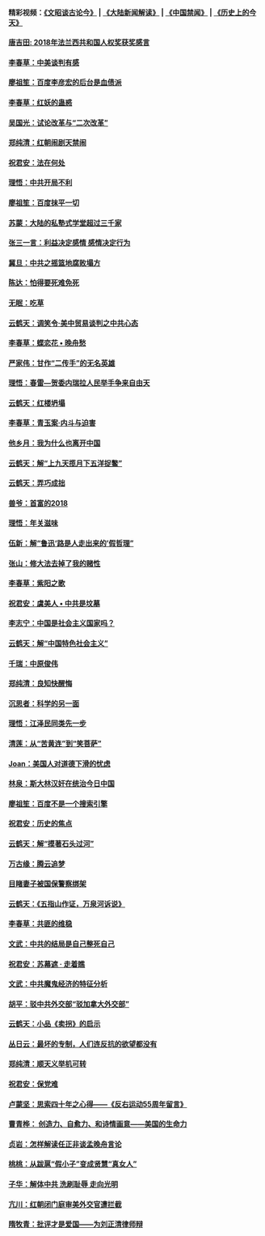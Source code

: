 #### 精彩视频：[《文昭谈古论今》](https://github.com/gfw-breaker/wenzhao) | [《大陆新闻解读》](https://github.com/gfw-breaker/ntdtv-comedy) | [《中国禁闻》](https://github.com/gfw-breaker/ntdtv-news) | [《历史上的今天》](https://github.com/gfw-breaker/today-in-history) 

#### [唐吉田: 2018年法兰西共和国人权奖获奖感言](../pages/nsc993/n11021537.md?t=02031429) 

#### [李春草：中美谈判有感](../pages/nsc993/n11019776.md?t=02031429) 

#### [廖祖笙：百度李彦宏的后台是血债派](../pages/nsc993/n11019767.md?t=02031429) 

#### [李春草：红妖的蛊惑](../pages/nsc993/n11017095.md?t=02031429) 

#### [吴国光：试论改革与“二次改革”](../pages/nsc993/n11017055.md?t=02031429) 

#### [郑纯清：红朝闹剧天禁闹](../pages/nsc993/n11017030.md?t=02031429) 

#### [祝君安：法在何处](../pages/nsc993/n11017021.md?t=02031429) 

#### [理悟：中共开局不利](../pages/nsc993/n11016938.md?t=02031429) 

#### [廖祖笙：百度抹平一切](../pages/nsc993/n11014925.md?t=02031429) 

#### [苏蒙：大陆的私塾式学堂超过三千家](../pages/nsc993/n11014334.md?t=02031429) 

#### [张三一言：利益决定感情 感情决定行为](../pages/nsc993/n11012463.md?t=02031429) 

#### [冀旦：中共之摇篮地腐败塌方](../pages/nsc993/n11009533.md?t=02031429) 

#### [陈达：怕得要死难免死](../pages/nsc993/n11009520.md?t=02031429) 

#### [无眠：吃草](../pages/nsc993/n11007940.md?t=02031429) 

#### [云鹤天：调笑令‧美中贸易谈判之中共心态](../pages/nsc993/n11007670.md?t=02031429) 

#### [李春草：蝶恋花  •  晚舟愁](../pages/nsc993/n11006605.md?t=02031429) 

#### [严家伟：甘作“二传手”的无名英雄](../pages/nsc993/n11005340.md?t=02031429) 

#### [理悟：春雷—贺委内瑞拉人民举手争来自由天](../pages/nsc993/n11005334.md?t=02031429) 

#### [云鹤天：红楼坍塌](../pages/nsc993/n11005318.md?t=02031429) 

#### [李春草：青玉案·内斗与迫害](../pages/nsc993/n11005306.md?t=02031429) 

#### [他乡月：我为什么也离开中国](../pages/nsc993/n11003553.md?t=02031429) 

#### [云鹤天：解“上九天揽月下五洋捉鳖”](../pages/nsc993/n11000750.md?t=02031429) 

#### [云鹤天：弄巧成拙](../pages/nsc993/n11000722.md?t=02031429) 

#### [兽爷：首富的2018](../pages/nsc993/n11000693.md?t=02031429) 

#### [理悟：年关滋味](../pages/nsc993/n10998847.md?t=02031429) 

#### [伍新：解“鲁迅‘路是人走出来的’假哲理”](../pages/nsc993/n10998777.md?t=02031429) 

#### [张山：修大法去掉了我的赌性](../pages/nsc993/n10997702.md?t=02031429) 

#### [李春草：紫阳之歌](../pages/nsc993/n10997679.md?t=02031429) 

#### [祝君安：虞美人 • 中共是坟墓](../pages/nsc993/n10996090.md?t=02031429) 

#### [李志宁：中国是社会主义国家吗？](../pages/nsc993/n10996097.md?t=02031429) 

#### [云鹤天：解“中国特色社会主义”](../pages/nsc993/n10996043.md?t=02031429) 

#### [千瑞：中原俊伟](../pages/nsc993/n10995401.md?t=02031429) 

#### [郑纯清：良知快醒悔](../pages/nsc993/n10995385.md?t=02031429) 

#### [沉思者：科学的另一面](../pages/nsc993/n10996074.md?t=02031429) 

#### [理悟：江泽民同类先一步](../pages/nsc993/n10995378.md?t=02031429) 

#### [清莲：从“苦黄连”到“笑菩萨”](../pages/nsc993/n10995466.md?t=02031429) 

#### [Joan：美国人对道德下滑的忧虑](../pages/nsc993/n10995424.md?t=02031429) 

#### [林泉：斯大林汉奸在统治今日中国](../pages/nsc993/n10995210.md?t=02031429) 

#### [廖祖笙：百度不是一个搜索引擎](../pages/nsc993/n10994961.md?t=02031429) 

#### [祝君安：历史的焦点](../pages/nsc993/n10994925.md?t=02031429) 

#### [云鹤天：解“摸著石头过河”](../pages/nsc993/n10993325.md?t=02031429) 

#### [万古缘：腾云追梦](../pages/nsc993/n10993120.md?t=02031429) 

#### [目睹妻子被国保警察绑架](../pages/nsc993/n10991525.md?t=02031429) 

#### [云鹤天：《五指山作证，万泉河诉说》](../pages/nsc993/n10991603.md?t=02031429) 

#### [李春草：共匪的维稳](../pages/nsc993/n10991348.md?t=02031429) 

#### [文武：中共的结局是自己整死自己](../pages/nsc993/n10989899.md?t=02031429) 

#### [祝君安：苏幕遮 · 走着瞧](../pages/nsc993/n10988901.md?t=02031429) 

#### [文武：中共魔鬼经济的特征分析](../pages/nsc993/n10987387.md?t=02031429) 

#### [胡平：驳中共外交部“驳加拿大外交部”](../pages/nsc993/n10987378.md?t=02031429) 

#### [云鹤天：小品《卖拐》的启示](../pages/nsc993/n10984392.md?t=02031429) 

#### [丛日云：最坏的专制，人们连反抗的欲望都没有](../pages/nsc993/n10984377.md?t=02031429) 

#### [郑纯清：顺天义举机可转](../pages/nsc993/n10984369.md?t=02031429) 

#### [祝君安：保党难](../pages/nsc993/n10984362.md?t=02031429) 

#### [卢蒙坚：思索四十年之心得——《反右运动55周年留言》](../pages/nsc993/n10984355.md?t=02031429) 

#### [曹青桦： 创造力、自愈力、和诗情画意——美国的生命力](../pages/nsc993/n10984216.md?t=02031429) 

#### [贞岩：怎样解读任正非谈孟晚舟言论](../pages/nsc993/n10984650.md?t=02031429) 

#### [桃桃：从跋扈“假小子”变成贤慧“真女人”](../pages/nsc993/n10984416.md?t=02031429) 

#### [子华：解体中共 洗刷耻辱 走向光明](../pages/nsc993/n10984019.md?t=02031429) 

#### [亢川：红朝闭门庭审美外交官遭拦截](../pages/nsc993/n10984050.md?t=02031429) 

#### [隋牧青：批评才是爱国——为刘正清律师辩](../pages/nsc993/n10983057.md?t=02031429) 

